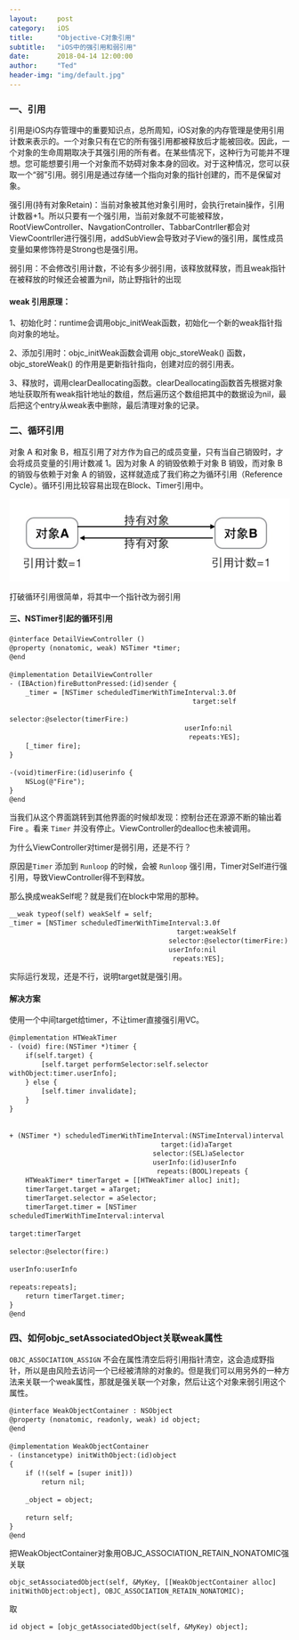 ```yaml
---
layout:     post
category:   iOS
title:      "Objective-C对象引用"
subtitle:   "iOS中的强引用和弱引用"
date:       2018-04-14 12:00:00
author:     "Ted"
header-img: "img/default.jpg"
---
```


### 一、引用

引用是iOS内存管理中的重要知识点，总所周知，iOS对象的内存管理是使用引用计数来表示的。一个对象只有在它的所有强引用都被释放后才能被回收。因此，一个对象的生命周期取决于其强引用的所有者。在某些情况下，这种行为可能并不理想。您可能想要引用一个对象而不妨碍对象本身的回收。对于这种情况，您可以获取一个“弱”引用。弱引用是通过存储一个指向对象的指针创建的，而不是保留对象。

强引用(持有对象Retain)：当前对象被其他对象引用时，会执行retain操作，引用计数器+1。所以只要有一个强引用，当前对象就不可能被释放，RootViewController、NavgationController、TabbarContrller都会对ViewCoontrller进行强引用，addSubView会导致对子View的强引用，属性成员变量如果修饰符是Strong也是强引用。

弱引用：不会修改引用计数，不论有多少弱引用，该释放就释放，而且weak指针在被释放的时候还会被置为nil，防止野指针的出现

#### weak 引用原理：

1、初始化时：runtime会调用objc_initWeak函数，初始化一个新的weak指针指向对象的地址。

2、添加引用时：objc_initWeak函数会调用 objc_storeWeak() 函数， objc_storeWeak() 的作用是更新指针指向，创建对应的弱引用表。

3、释放时，调用clearDeallocating函数。clearDeallocating函数首先根据对象地址获取所有weak指针地址的数组，然后遍历这个数组把其中的数据设为nil，最后把这个entry从weak表中删除，最后清理对象的记录。

### 二、循环引用

对象 A 和对象 B，相互引用了对方作为自己的成员变量，只有当自己销毁时，才会将成员变量的引用计数减 1。因为对象 A 的销毁依赖于对象 B 销毁，而对象 B 的销毁与依赖于对象 A 的销毁，这样就造成了我们称之为循环引用（Reference Cycle）。循环引用比较容易出现在Block、Timer引用中。

![img](/img/Simple_7/17.png)

打破循环引用很简单，将其中一个指针改为弱引用

#### 三、NSTimer引起的循环引用

```objc
@interface DetailViewController ()
@property (nonatomic, weak) NSTimer *timer;
@end

@implementation DetailViewController
- (IBAction)fireButtonPressed:(id)sender {
    _timer = [NSTimer scheduledTimerWithTimeInterval:3.0f
                                              target:self
                                            selector:@selector(timerFire:)
                                            userInfo:nil
                                             repeats:YES];
    [_timer fire];
}

-(void)timerFire:(id)userinfo {
    NSLog(@"Fire");
}
@end
```

当我们从这个界面跳转到其他界面的时候却发现：控制台还在源源不断的输出着 Fire 。看来 `Timer` 并没有停止。ViewController的dealloc也未被调用。

为什么ViewController对timer是弱引用，还是不行？

原因是`Timer` 添加到 `Runloop` 的时候，会被 `Runloop` 强引用，Timer对Self进行强引用，导致ViewController得不到释放。

那么换成weakSelf呢？就是我们在block中常用的那种。

```objc
__weak typeof(self) weakSelf = self;
_timer = [NSTimer scheduledTimerWithTimeInterval:3.0f
                                          target:weakSelf
                                        selector:@selector(timerFire:)
                                        userInfo:nil
                                         repeats:YES];
```

实际运行发现，还是不行，说明target就是强引用。

#### 解决方案

使用一个中间target给timer，不让timer直接强引用VC。

```objc
@implementation HTWeakTimer
- (void) fire:(NSTimer *)timer {
    if(self.target) {
        [self.target performSelector:self.selector withObject:timer.userInfo];
    } else {
        [self.timer invalidate];
    }
}


+ (NSTimer *) scheduledTimerWithTimeInterval:(NSTimeInterval)interval
                                      target:(id)aTarget
                                    selector:(SEL)aSelector
                                    userInfo:(id)userInfo
                                     repeats:(BOOL)repeats {
    HTWeakTimer* timerTarget = [[HTWeakTimer alloc] init];
    timerTarget.target = aTarget;
    timerTarget.selector = aSelector;
    timerTarget.timer = [NSTimer scheduledTimerWithTimeInterval:interval
                                                         target:timerTarget
                                                       selector:@selector(fire:)
                                                       userInfo:userInfo
                                                        repeats:repeats];
    return timerTarget.timer;
}
@end
```

### 四、如何objc_setAssociatedObject关联weak属性

`OBJC_ASSOCIATION_ASSIGN` 不会在属性清空后将引用指针清空，这会造成野指针，所以是由风险去访问一个已经被清除的对象的。但是我们可以用另外的一种方法来关联一个weak属性，那就是强关联一个对象，然后让这个对象来弱引用这个属性。

```objc
@interface WeakObjectContainer : NSObject
@property (nonatomic, readonly, weak) id object;
@end

@implementation WeakObjectContainer
- (instancetype) initWithObject:(id)object
{
    if (!(self = [super init]))
        return nil;

    _object = object;

    return self;
}
@end
```

把WeakObjectContainer对象用OBJC_ASSOCIATION_RETAIN_NONATOMIC强关联

```objc
objc_setAssociatedObject(self, &MyKey, [[WeakObjectContainer alloc] initWithObject:object], OBJC_ASSOCIATION_RETAIN_NONATOMIC);
```

取

```Objc
id object = [objc_getAssociatedObject(self, &MyKey) object];
```